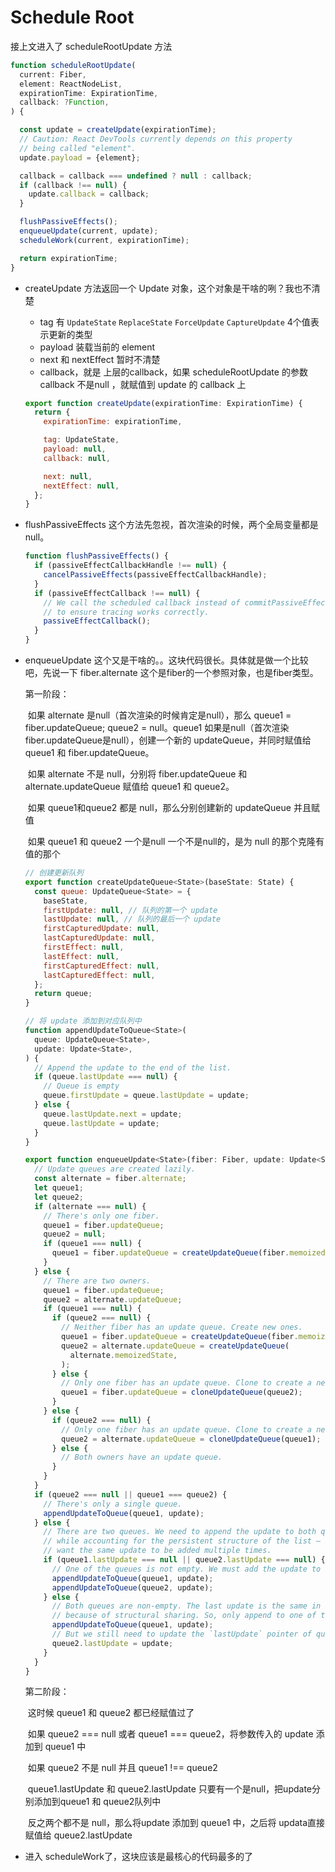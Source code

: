 # Schedule Root

接上文进入了 scheduleRootUpdate 方法

```javascript
function scheduleRootUpdate(
  current: Fiber,
  element: ReactNodeList,
  expirationTime: ExpirationTime,
  callback: ?Function,
) {

  const update = createUpdate(expirationTime);
  // Caution: React DevTools currently depends on this property
  // being called "element".
  update.payload = {element};

  callback = callback === undefined ? null : callback;
  if (callback !== null) {
    update.callback = callback;
  }

  flushPassiveEffects();
  enqueueUpdate(current, update);
  scheduleWork(current, expirationTime);

  return expirationTime;
}
```

- createUpdate 方法返回一个 Update 对象，这个对象是干啥的咧？我也不清楚

  - tag 有 `UpdateState` `ReplaceState`  `ForceUpdate`  `CaptureUpdate` 4个值表示更新的类型
  - payload 装载当前的 element
  - next 和 nextEffect 暂时不清楚
  - callback，就是 上层的callback，如果 scheduleRootUpdate 的参数 callback 不是null ，就赋值到 update 的 callback 上

  ```javascript
  export function createUpdate(expirationTime: ExpirationTime) {
    return {
      expirationTime: expirationTime,
  
      tag: UpdateState,
      payload: null,
      callback: null,
  
      next: null,
      nextEffect: null,
    };
  }
  ```

- flushPassiveEffects 这个方法先忽视，首次渲染的时候，两个全局变量都是null。

  ```javascript
  function flushPassiveEffects() {
    if (passiveEffectCallbackHandle !== null) {
      cancelPassiveEffects(passiveEffectCallbackHandle);
    }
    if (passiveEffectCallback !== null) {
      // We call the scheduled callback instead of commitPassiveEffects directly
      // to ensure tracing works correctly.
      passiveEffectCallback();
    }
  }
  ```

- enqueueUpdate 这个又是干啥的。。这块代码很长。具体就是做一个比较吧，先说一下 fiber.alternate 这个是fiber的一个参照对象，也是fiber类型。

  

  第一阶段：

  ​	如果 alternate 是null（首次渲染的时候肯定是null），那么 queue1 = fiber.updateQueue; queue2 = null。queue1 如果是null（首次渲染 fiber.updateQueue是null），创建一个新的 updateQueue，并同时赋值给 queue1 和 fiber.updateQueue。

  ​	如果 alternate 不是 null，分别将 fiber.updateQueue 和 alternate.updateQueue 赋值给 queue1 和 queue2。

  ​		如果 queue1和queue2 都是 null，那么分别创建新的 updateQueue 并且赋值

  ​		如果 queue1 和 queue2 一个是null 一个不是null的，是为 null 的那个克隆有值的那个

  

  ```javascript
  // 创建更新队列
  export function createUpdateQueue<State>(baseState: State) {
    const queue: UpdateQueue<State> = {
      baseState,
      firstUpdate: null, // 队列的第一个 update
      lastUpdate: null, // 队列的最后一个 update
      firstCapturedUpdate: null,
      lastCapturedUpdate: null,
      firstEffect: null,
      lastEffect: null,
      firstCapturedEffect: null,
      lastCapturedEffect: null,
    };
    return queue;
  }
  
  // 将 update 添加到对应队列中
  function appendUpdateToQueue<State>(
    queue: UpdateQueue<State>,
    update: Update<State>,
  ) {
    // Append the update to the end of the list.
    if (queue.lastUpdate === null) {
      // Queue is empty
      queue.firstUpdate = queue.lastUpdate = update;
    } else {
      queue.lastUpdate.next = update;
      queue.lastUpdate = update;
    }
  }
  
  export function enqueueUpdate<State>(fiber: Fiber, update: Update<State>) {
    // Update queues are created lazily.
    const alternate = fiber.alternate;
    let queue1;
    let queue2;
    if (alternate === null) {
      // There's only one fiber.
      queue1 = fiber.updateQueue;
      queue2 = null;
      if (queue1 === null) {
        queue1 = fiber.updateQueue = createUpdateQueue(fiber.memoizedState);
      }
    } else {
      // There are two owners.
      queue1 = fiber.updateQueue;
      queue2 = alternate.updateQueue;
      if (queue1 === null) {
        if (queue2 === null) {
          // Neither fiber has an update queue. Create new ones.
          queue1 = fiber.updateQueue = createUpdateQueue(fiber.memoizedState);
          queue2 = alternate.updateQueue = createUpdateQueue(
            alternate.memoizedState,
          );
        } else {
          // Only one fiber has an update queue. Clone to create a new one.
          queue1 = fiber.updateQueue = cloneUpdateQueue(queue2);
        }
      } else {
        if (queue2 === null) {
          // Only one fiber has an update queue. Clone to create a new one.
          queue2 = alternate.updateQueue = cloneUpdateQueue(queue1);
        } else {
          // Both owners have an update queue.
        }
      }
    }
    if (queue2 === null || queue1 === queue2) {
      // There's only a single queue.
      appendUpdateToQueue(queue1, update);
    } else {
      // There are two queues. We need to append the update to both queues,
      // while accounting for the persistent structure of the list — we don't
      // want the same update to be added multiple times.
      if (queue1.lastUpdate === null || queue2.lastUpdate === null) {
        // One of the queues is not empty. We must add the update to both queues.
        appendUpdateToQueue(queue1, update);
        appendUpdateToQueue(queue2, update);
      } else {
        // Both queues are non-empty. The last update is the same in both lists,
        // because of structural sharing. So, only append to one of the lists.
        appendUpdateToQueue(queue1, update);
        // But we still need to update the `lastUpdate` pointer of queue2.
        queue2.lastUpdate = update;
      }
    }
  }
  ```

  第二阶段：

  ​	这时候 queue1 和 queue2 都已经赋值过了

  ​	如果 queue2 === null 或者 queue1 === queue2，将参数传入的 update 添加到 queue1 中

  ​	如果 queue2 不是 null 并且 queue1 !== queue2

  ​			queue1.lastUpdate 和 queue2.lastUpdate 只要有一个是null，把update分别添加到queue1 和 queue2队列中

  ​			反之两个都不是 null，那么将update 添加到 queue1 中，之后将 updata直接赋值给 queue2.lastUpdate

- 进入 scheduleWork了，这块应该是最核心的代码最多的了